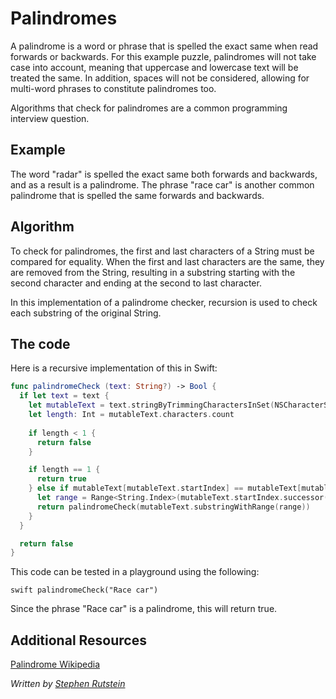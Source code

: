 # Palindromes

A palindrome is a word or phrase that is spelled the exact same when read forwards or backwards. 
For this example puzzle, palindromes will not take case into account, meaning that uppercase and
lowercase text will be treated the same. In addition, spaces will not be considered, allowing 
for multi-word phrases to constitute palindromes too. 

Algorithms that check for palindromes are a common programming interview question. 

## Example 

The word "radar" is spelled the exact same both forwards and backwards, and as a result is a palindrome. 
The phrase "race car" is another common palindrome that is spelled the same forwards and backwards. 

## Algorithm 

To check for palindromes, the first and last characters of a String must be compared for equality. 
When the first and last characters are the same, they are removed from the String, resulting in a 
substring starting with the second character and ending at the second to last character. 

In this implementation of a palindrome checker, recursion is used to check each substring of the 
original String. 

## The code 

Here is a recursive implementation of this in Swift: 

```swift
func palindromeCheck (text: String?) -> Bool {
  if let text = text {
    let mutableText = text.stringByTrimmingCharactersInSet(NSCharacterSet.whitespaceCharacterSet()).lowercaseString
    let length: Int = mutableText.characters.count
    
    if length < 1 {
      return false
    }

    if length == 1 {
      return true
    } else if mutableText[mutableText.startIndex] == mutableText[mutableText.endIndex.predecessor()] {
      let range = Range<String.Index>(mutableText.startIndex.successor()..<mutableText.endIndex.predecessor())
      return palindromeCheck(mutableText.substringWithRange(range))
    }
  }

  return false
}
```


This code can be tested in a playground using the following: 

``swift
palindromeCheck("Race car")
``

Since the phrase "Race car" is a palindrome, this will return true. 

## Additional Resources

[Palindrome Wikipedia](https://en.wikipedia.org/wiki/Palindrome)


*Written by [Stephen Rutstein](https://github.com/srutstein21)*
